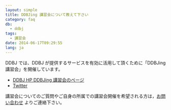 ```yaml
---
layout: simple
title: DDBJing 講習会について教えて下さい
category: faq
db:
  - ddbj
tags: 
  - 講習会
date: 2014-06-17T09:29:55
lang: ja
--- 
```


DDBJ では、DDBJ が提供するサービスを有効に活用して頂くために「DDBJing 講習会」を開催しています。  
 
- [DDBJ HP DDBJing 講習会のページ](/activities/index.html?tag=training)
- [Twitter](https://twitter.com/DDBJ_topics)

講習会についてのご質問やご自身の所属での講習会開催を希望される方は，[お問い合わせ](https://forms.gle/rRrVkcjyMoXQhFVn7)
よりご連絡下さい。

